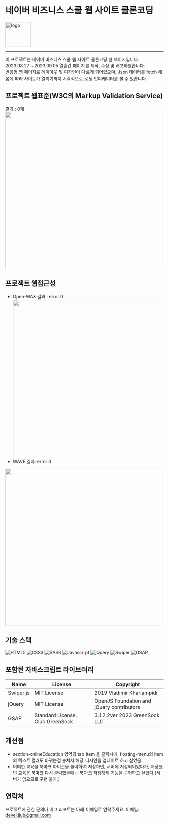 # 네이버 비즈니스 스쿨 웹 사이트 클론코딩 

  <img alt="logo" src="https://github.com/jjub0217/jjub0217.github.io/assets/62126380/c80d8283-8c92-464b-abc9-19841cd8bf1c" width=80>


----
이 프로젝트는 네이버 비즈니스 스쿨 웹 사이트 클론코딩 한 페이지입니다. <br>
2023.08.27 ~ 2023.09.05 열흘간 페이지를 제작, 수정 및 배포하였습니다. <br>
반응형 웹 페이지로 레이아웃 및 디자인이 다르게 되어있으며, Json 데이터를 fetch 해옴에 따라 사이트가 열리기까지 시각적으로 로딩 인디케이터를 볼 수 있습니다.



## 프로젝트 웹표준(W3C의 Markup Validation Service)
결과 : 0개 <br>
<img src="https://github.com/jjub0217/jjub0217.github.io/assets/62126380/cd9b2bd6-faf1-47ac-9faf-2b1154319317" width=500> <br>

## 프로젝트 웹접근성
- Open-WAX 결과 : error 0
<img src="https://github.com/jjub0217/jjub0217.github.io/assets/62126380/a79365e8-ad75-404b-a02d-a0157718b17a" width=500> <br>
- WAVE 결과: error 0
<img src="https://github.com/jjub0217/jjub0217.github.io/assets/62126380/482cfff8-9844-40af-bd96-88a07dbf7f13" width=500>


## 기술 스택
![HTML5](https://img.shields.io/badge/HTML5-FE642E?style=flat-square&logo=HTML5&logoColor=white)
![CSS3](https://img.shields.io/badge/CSS3-2E9AFE?style=flat-square&logo=CSS3&logoColor=white)
![SASS](https://img.shields.io/badge/Sass-cc6699?style=flat-square&logo=sass&logoColor=white)
![Javascript](https://img.shields.io/badge/Javascript-gray?style=flat-square&logo=Javascript&logoColor=f7df1e)
![jQuery](https://img.shields.io/badge/jQuery-0769ad?style=flat-square&logo=jQuery&logoColor=white)
![Swiper](https://img.shields.io/badge/Swiper-gray?style=flat-square&logo=Swiper&logoColor=0080FF)
![GSAP](https://img.shields.io/badge/GSAP-88CE02?style=flat-square&logo=GreenSock&logoColor=white)


## 포함된 자바스크립트 라이브러리
| Name      | License                          | Copyright                                 |
| --------- | -------------------------------- | ----------------------------------------- |
| Swiper.js | MIT License                      | 2019 Vladimir Kharlampidi                 |
| jQuery    | MIT License                      | OpenJS Foundation and jQuery contributors |
| GSAP      | Standard License, Club GreenSock | 3.12.2ver 2023 GreenSock LLC              |

## 개선점
- section-onlineEducation 영역의 tab item 을 클릭시에, floating-menu의 item의 텍스트 컬러도 바뀌는걸 놓쳐서 해당 디자인을 업데이트 하고 싶었음
- 어떠한 교육을 북마크 아이콘을 클릭하여 저장하면, 서버에 저장되어있다가, 저장했던 교육은 북마크 다시 클릭했을때는 북마크 저장해제 기능을 구현하고 싶었다.(서버가 없으므로 구현 불가.)


## 연락처
프로젝트에 관한 문의나 버그 리포트는 아래 이메일로 연락주세요.
이메일: devel.jjub@gmail.com

